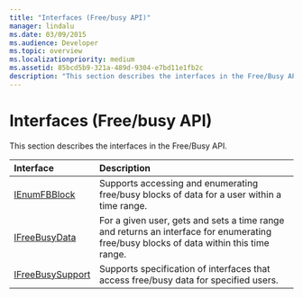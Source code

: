 ```yaml
---
title: "Interfaces (Free/busy API)"
manager: lindalu
ms.date: 03/09/2015
ms.audience: Developer
ms.topic: overview
ms.localizationpriority: medium
ms.assetid: 85bcd5b9-321a-489d-9304-e7bd11e1fb2c
description: "This section describes the interfaces in the Free/Busy API."
---
```


# Interfaces (Free/busy API)

This section describes the interfaces in the Free/Busy API.
  
|**Interface**|**Description**|
|:-----|:-----|
|[IEnumFBBlock](ienumfbblock.md) <br/> |Supports accessing and enumerating free/busy blocks of data for a user within a time range. |
|[IFreeBusyData](ifreebusydata.md) <br/> |For a given user, gets and sets a time range and returns an interface for enumerating free/busy blocks of data within this time range. |
|[IFreeBusySupport](ifreebusysupport.md) <br/> |Supports specification of interfaces that access free/busy data for specified users. |
   

